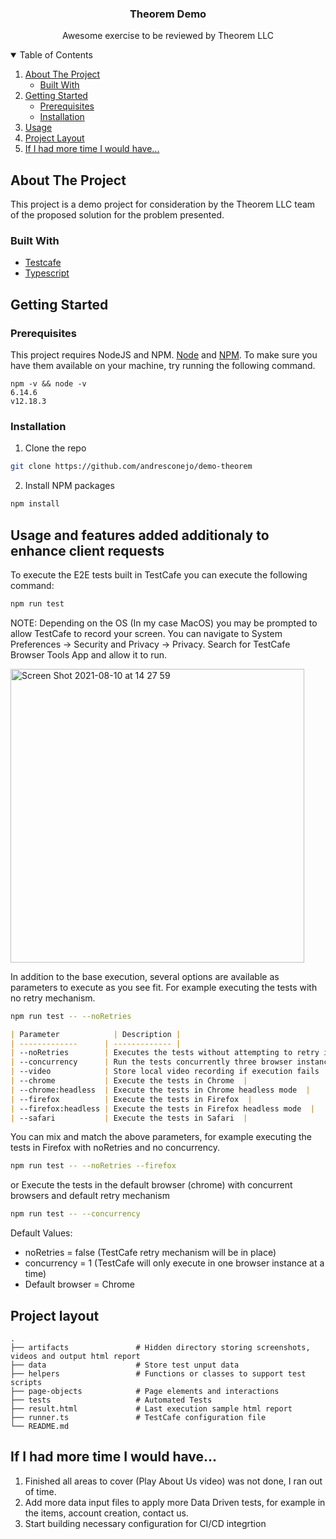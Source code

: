 <h3 align="center">Theorem Demo</h3>
<p align="center">
Awesome exercise to be reviewed by Theorem LLC
<br  />
</p>
<!-- TABLE OF CONTENTS -->
<details  open="open">
<summary>Table of Contents</summary>
<ol>
<li>
<a  href="#about-the-project">About The Project</a>
<ul>
<li><a  href="#built-with">Built With</a></li>
</ul>
</li>
<li>
<a  href="#getting-started">Getting Started</a>
<ul>
<li><a  href="#prerequisites">Prerequisites</a></li>
<li><a  href="#installation">Installation</a></li>
</ul>
</li>
<li><a  href="#usage">Usage</a></li>
<li><a  href="#layout">Project Layout</a></li>
<li><a  href="#next-steps">If I had more time I would have...</a></li>
</ol>
</details>

## About The Project

This project is a demo project for consideration by the Theorem LLC team of the proposed solution for the problem presented.

### Built With
* [Testcafe](https://testcafe.io/)
* [Typescript](https://www.typescriptlang.org/)

## Getting Started

### Prerequisites
This project requires NodeJS  and NPM. [Node](http://nodejs.org/) and [NPM](https://npmjs.org/). To make sure you have them available on your machine, try running the following command.
```
npm -v && node -v
6.14.6
v12.18.3
```

### Installation

1. Clone the repo
```sh
git clone https://github.com/andresconejo/demo-theorem
```
2. Install NPM packages
```sh
npm install
```

## Usage and features added additionaly to enhance client requests
To execute the E2E tests built in TestCafe you can execute the following command:

```sh
npm run test
```
NOTE: Depending on the OS (In my case MacOS) you may be prompted to allow TestCafe to record your screen. You can navigate to System Preferences -> Security and Privacy -> Privacy. Search for TestCafe Browser Tools App and allow it to run.

<img width="470" alt="Screen Shot 2021-08-10 at 14 27 59" src="https://user-images.githubusercontent.com/9505296/128931922-008f525d-5ce8-45be-8a85-d393902324e9.png">


In addition to the base execution, several options are available as parameters to execute as you see fit. For example executing the tests with no retry mechanism.

```sh
npm run test -- --noRetries
```

```markdown
| Parameter  	       | Description |
| -------------      | ------------- |
| --noRetries  	     | Executes the tests without attempting to retry if failures  |
| --concurrency      | Run the tests concurrently three browser instances at a time  |
| --video            | Store local video recording if execution fails  |
| --chrome  	     | Execute the tests in Chrome  |
| --chrome:headless  | Execute the tests in Chrome headless mode  |
| --firefox          | Execute the tests in Firefox  |
| --firefox:headless | Execute the tests in Firefox headless mode  |
| --safari           | Execute the tests in Safari  |
```

You can mix and match the above parameters, for example executing the tests in Firefox with noRetries and no concurrency.
```sh
npm run test -- --noRetries --firefox
```
or
Execute the tests in the default browser (chrome) with concurrent browsers and default retry mechanism
```sh
npm run test -- --concurrency
```

Default Values:
- noRetries = false (TestCafe retry mechanism will be in place)
- concurrency = 1 (TestCafe will only execute in one browser instance at a time)
- Default browser = Chrome

## Project layout
    .
    ├── artifacts               # Hidden directory storing screenshots, videos and output html report
    ├── data                    # Store test unput data
    ├── helpers                 # Functions or classes to support test scripts
    ├── page-objects            # Page elements and interactions
    ├── tests                   # Automated Tests
    ├── result.html             # Last execution sample html report
    ├── runner.ts               # TestCafe configuration file
    └── README.md

## If I had more time I would have...

1. Finished all areas to cover (Play About Us video) was not done, I ran out of time.
2. Add more data input files to apply more Data Driven tests, for example in the items, account creation, contact us.
3. Start building necessary configuration for CI/CD integrtion
